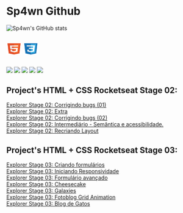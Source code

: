 # Sp4wn Github

![Sp4wn's GitHub stats](https://github-readme-stats.vercel.app/api?username=theSp4wn&show_icons=true&rank_icon=github&theme=transparent)

<div style="display: inline_block"><br>
  <a href="#" target="_blank"><img alt="HTML" height="30" width="40" src="https://raw.githubusercontent.com/devicons/devicon/master/icons/html5/html5-original.svg"></a>
  <a href="#" target="_blank"><img alt="CSS" height="30" width="40" src="https://raw.githubusercontent.com/devicons/devicon/master/icons/css3/css3-original.svg"></a>
</div>
  
  ##
 
<div> 
 	<a href="https://www.twitch.tv/sp4wn" target="_blank"><img src="https://img.shields.io/badge/Twitch-9146FF?style=for-the-badge&logo=twitch&logoColor=white" target="_blank"></a>
  <a href="https://www.youtube.com/sp4wnn" target="_blank"><img src="https://img.shields.io/badge/YouTube-FF0000?style=for-the-badge&logo=youtube&logoColor=white" target="_blank"></a>
  <a href="https://instagram.com/thsp4wn" target="_blank"><img src="https://img.shields.io/badge/-Instagram-%23E4405F?style=for-the-badge&logo=instagram&logoColor=white" target="_blank"></a>
  <a href = "mailto:contato.sp4wn@gmail.com"><img src="https://img.shields.io/badge/-Gmail-%23333?style=for-the-badge&logo=gmail&logoColor=white" target="_blank"></a>
  <a href="https://www.linkedin.com/in/wagneerlz/" target="_blank"><img src="https://img.shields.io/badge/-LinkedIn-%230077B5?style=for-the-badge&logo=linkedin&logoColor=white" target="_blank"></a> 
</div>

## Project's HTML + CSS Rocketseat Stage 02:

<div class="list">
  <a href="https://thesp4wn.github.io/rocketseat-stage-02" target="_blank">Explorer Stage 02: Corrigindo bugs (01)</a></br>
  <a href="https://thesp4wn.github.io/rocketseat-stage-02-extra" target="_blank">Explorer Stage 02: Extra</a></br>
  <a href="https://thesp4wn.github.io/rocketseat-stage-02-bug02" target="_blank">Explorer Stage 02: Corrigindo bugs (02)</a></br>
  <a href="https://thesp4wn.github.io/rocketseat-stage-02-acessibilidade" target="_blank">Explorer Stage 02: Intermediário - Semântica e acessibilidade.</a></br>
  <a href="https://thesp4wn.github.io/rocketseat-stage-02-rocketsect" target="_blank">Explorer Stage 02: Recriando Layout</a></br>
</div>

## Project's HTML + CSS Rocketseat Stage 03:

<div class="list">
  <a href="https://thesp4wn.github.io/rocketseat-stage-03-forms-01" target="_blank">Explorer Stage 03: Criando formulários</a></br>
  <a href="https://thesp4wn.github.io/rocketseat-stage-03-project-02" target="_blank">Explorer Stage 03: Iniciando Responsividade</a></br>
  <a href="https://thesp4wn.github.io/rocketseat-stage-03-forms-01-2" target="_blank">Explorer Stage 03: Formulário avançado</a></br>
  <a href="https://thesp4wn.github.io/rocketseat-stage-03-cheesecake" target="_blank">Explorer Stage 03: Cheesecake</a></br>
  <a href="https://thesp4wn.github.io/rocketseat-stage-03-galaxies" target="_blank">Explorer Stage 03: Galaxies</a></br>
  <a href="https://thesp4wn.github.io/rocketseat-stage-03-fotoblog" target="_blank">Explorer Stage 03: Fotoblog Grid Animation</a></br>
  <a href="https://thesp4wn.github.io/rocketseat-stage-03-blogdegatos" target="_blank">Explorer Stage 03: Blog de Gatos</a></br>
</div>
